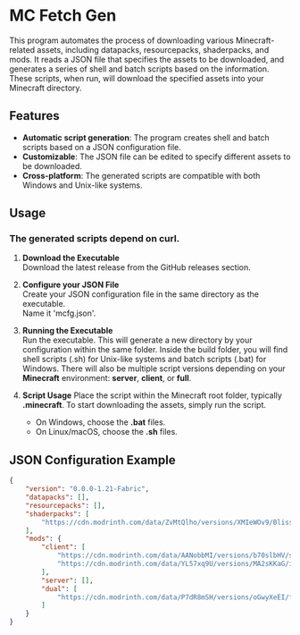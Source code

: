 
# MC Fetch Gen

This program automates the process of downloading various Minecraft-related assets, including datapacks, resourcepacks, shaderpacks, and mods. It reads a JSON file that specifies the assets to be downloaded, and generates a series of shell and batch scripts based on the information. These scripts, when run, will download the specified assets into your Minecraft directory.

## Features
- **Automatic script generation**: The program creates shell and batch scripts based on a JSON configuration file.
- **Customizable**: The JSON file can be edited to specify different assets to be downloaded.
- **Cross-platform**: The generated scripts are compatible with both Windows and Unix-like systems.

## Usage
### The generated scripts depend on curl.

1. **Download the Executable**
<br>Download the latest release from the GitHub releases section.

3. **Configure your JSON File**
<br>Create your JSON configuration file in the same directory as the executable.
<br>Name it 'mcfg.json'.

4. **Running the Executable**
<br>Run the executable. This will generate a new directory by your configuration within the same folder. Inside the build folder, you will find shell scripts (.sh) for Unix-like systems and batch scripts (.bat) for Windows. There will also be multiple script versions depending on your **Minecraft** environment: **server**, **client**, or **full**.

5. **Script Usage**
   Place the script within the Minecraft root folder, typically **.minecraft**.
   To start downloading the assets, simply run the script.
   - On Windows, choose the **.bat** files.
   - On Linux/macOS, choose the **.sh** files.

## JSON Configuration Example

```json
{
    "version": "0.0.0-1.21-Fabric",
    "datapacks": [],
    "resourcepacks": [],
    "shaderpacks": [
        "https://cdn.modrinth.com/data/ZvMtQlho/versions/XMIeWOv9/Bliss_v2.0.4_%28Chocapic13_Shaders_edit%29.zip"
    ],
    "mods": {
        "client": [
            "https://cdn.modrinth.com/data/AANobbMI/versions/b70slbHV/sodium-fabric-0.6.0%2Bmc1.21.1.jar",
            "https://cdn.modrinth.com/data/YL57xq9U/versions/MA2sKKaG/iris-fabric-1.8.0%2Bmc1.21.1.jar"
        ],
        "server": [],
        "dual": [
            "https://cdn.modrinth.com/data/P7dR8mSH/versions/oGwyXeEI/fabric-api-0.102.0%2B1.21.jar"
        ]
    }
}
```